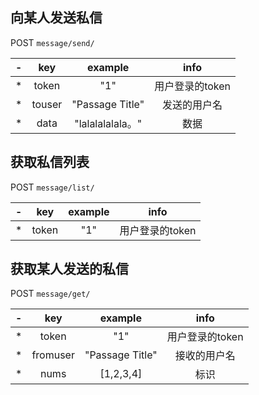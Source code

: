 ## 向某人发送私信
POST `message/send/`

|  -   |  key  |     example     |    info    |
| :--: | :---: | :-------------: | :--------: |
|  *   | token |       "1"       | 用户登录的token |
|  *   | touser | "Passage Title" |    发送的用户名    |
|  *   | data  | "lalalalalala。" |    数据    |

## 获取私信列表
POST `message/list/`

|  -   |  key  |     example     |    info    |
| :--: | :---: | :-------------: | :--------: |
|  *   | token |       "1"       | 用户登录的token |


## 获取某人发送的私信
POST `message/get/`

|  -   |  key  |     example     |    info    |
| :--: | :---: | :-------------: | :--------: |
|  *   | token |       "1"       | 用户登录的token |
|  *   | fromuser | "Passage Title" |    接收的用户名    |
|  *   | nums  | [1,2,3,4] |    标识    |